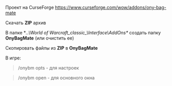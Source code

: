 Проект на  CurseForge https://www.curseforge.com/wow/addons/ony-bag-mate

Скачать **ZIP** архив

В папке **..\World of Warcraft\_classic_\Interface\AddOns\** создать папку **OnyBagMate** (или очистить ее)

Скопировать файлы из **ZIP** в **OnyBagMate**

В игре:
>/onybm opts - для настроек

>/onybm open - для основного окна
